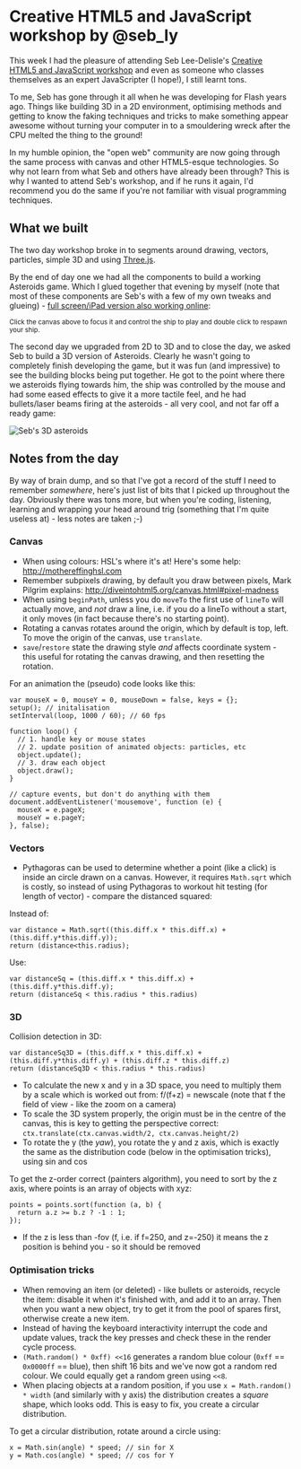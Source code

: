 # Creative HTML5 and JavaScript workshop by @seb_ly

This week I had the pleasure of attending Seb Lee-Delisle's [Creative HTML5 and JavaScript workshop](http://sebleedelisle.com/training/#creativejs) and even as someone who classes themselves as an expert JavaScripter (I hope!), I still learnt tons.  

<!--more-->

To me, Seb has gone through it all when he was developing for Flash years ago. Things like building 3D in a 2D environment, optimising methods and getting to know the faking techniques and tricks to make something appear awesome without turning your computer in to a smouldering wreck after the CPU melted the thing to the ground!

In my humble opinion, the "open web" community are now going through the same process with canvas and other HTML5-esque technologies.  So why not learn from what Seb and others have already been through?  This is why I wanted to attend Seb's workshop, and if he runs it again, I'd recommend you do the same if you're not familiar with visual programming techniques.

## What we built

The two day workshop broke in to segments around drawing, vectors, particles, simple 3D and using [Three.js](https://github.com/mrdoob/three.js/ "mrdoob/three.js - GitHub"). 

By the end of day one we had all the components to build a working Asteroids game. Which I glued together that evening by myself (note that most of these components are Seb's with a few of my own tweaks and glueing) - [full screen/iPad version also working online](http://rem.im/asteroid.html):

<canvas tabindex="-1" id="asteroids" height="300" width="612"></canvas>
<script src="http://remysharp.com/demo/asteroids.js"></script>

<small>Click the canvas above to focus it and control the ship to play and double click to respawn your ship.</small>

The second day we upgraded from 2D to 3D and to close the day, we asked Seb to build a 3D version of Asteroids.  Clearly he wasn't going to completely finish developing the game, but it was fun (and impressive) to see the building blocks being put together.  He got to the point where there we asteroids flying towards him, the ship was controlled by the mouse and had some eased effects to give it a more tactile feel, and he had bullets/laser beams firing at the asteroids - all very cool, and not far off a ready game:

![Seb's 3D asteroids](http://remysharp.com/images/seb-asteroids.jpg)

## Notes from the day

By way of brain dump, and so that I've got a record of the stuff I need to remember *somewhere*, here's just list of bits that I picked up throughout the day. Obviously there was tons more, but when you're coding, listening, learning and wrapping your head around trig (something that I'm quite useless at) - less notes are taken ;-)

### Canvas

- When using colours: HSL's where it's at! Here's some help: http://mothereffinghsl.com
- Remember subpixels drawing, by default you draw between pixels, Mark Pilgrim explains: http://diveintohtml5.org/canvas.html#pixel-madness
- When using `beginPath`, unless you do `moveTo` the first use of `lineTo` will actually move, and *not* draw a line, i.e. if you do a lineTo without a start, it only moves (in fact because there's no starting point).
- Rotating a canvas rotates around the origin, which by default is top, left. To move the origin of the canvas, use `translate`.
- `save`/`restore` state the drawing style *and* affects coordinate system - this useful for rotating the canvas drawing, and then resetting the rotation.

For an animation the (pseudo) code looks like this:

    var mouseX = 0, mouseY = 0, mouseDown = false, keys = {};
    setup(); // initalisation
    setInterval(loop, 1000 / 60); // 60 fps
    
    function loop() {
      // 1. handle key or mouse states
      // 2. update position of animated objects: particles, etc
      object.update();
      // 3. draw each object
      object.draw();
    }
    
    // capture events, but don't do anything with them
    document.addEventListener('mousemove', function (e) {
      mouseX = e.pageX;
      mouseY = e.pageY;
    }, false);

### Vectors

- Pythagoras can be used to determine whether a point (like a click) is inside an circle drawn on a canvas. However, it requires `Math.sqrt` which is costly, so instead of using Pythagoras to workout hit testing (for length of vector) - compare the distanced squared:

Instead of: 

    var distance = Math.sqrt((this.diff.x * this.diff.x) + (this.diff.y*this.diff.y));
    return (distance<this.radius);

Use:

    var distanceSq = (this.diff.x * this.diff.x) + (this.diff.y*this.diff.y);
    return (distanceSq < this.radius * this.radius)

### 3D

Collision detection in 3D:

    var distanceSq3D = (this.diff.x * this.diff.x) + (this.diff.y*this.diff.y) + (this.diff.z * this.diff.z)
    return (distanceSq3D < this.radius * this.radius)

- To calculate the new x and y in a 3D space, you need to multiply them by a scale which is worked out from: f/(f+z) = newscale (note that f the field of view - like the zoom on a camera)
- To scale the 3D system properly, the origin must be in the centre of the canvas, this is key to getting the perspective correct: `ctx.translate(ctx.canvas.width/2, ctx.canvas.height/2)`
- To rotate the y (the *yaw*), you rotate the y and z axis, which is exactly the same as the distribution code (below in the optimisation tricks), using sin and cos

To get the z-order correct (painters algorithm), you need to sort by the z axis, where points is an array of objects with xyz:

    points = points.sort(function (a, b) {
      return a.z >= b.z ? -1 : 1;
    });
    
- If the z is less than -fov (f, i.e. if f=250, and z=-250) it means the z position is behind you - so it should be removed
  
### Optimisation tricks

- When removing an item (or deleted) - like bullets or asteroids, recycle the item: disable it when it's finished with, and add it to an array. Then when you want a new object, try to get it from the pool of spares first, otherwise create a new item.
- Instead of having the keyboard interactivity interrupt the code and update values, track the key presses and check these in the render cycle process.
- `(Math.random() * 0xff) <<16` generates a random blue colour (`0xff` == `0x0000ff` == blue), then shift 16 bits and we've now got a random red colour. We could equally get a random green using `<<8`.
- When placing objects at a random position, if you use `x = Math.random() * width` (and similarly with y axis) the distribution creates a *square* shape, which looks odd. This is easy to fix, you create a circular distribution.

To get a circular distribution, rotate around a circle using: 

    x = Math.sin(angle) * speed; // sin for X
    y = Math.cos(angle) * speed; // cos for Y
